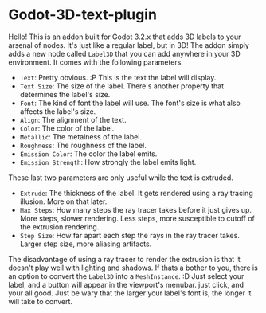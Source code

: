 # Godot-3D-text-plugin

Hello! This is an addon built for Godot 3.2.x that adds 3D labels to your arsenal of nodes. It's just like a regular label, but in 3D!
The addon simply adds a new node called `Label3D` that you can add anywhere in your 3D environment. It comes with the following parameters.

- `Text`: Pretty obvious. :P This is the text the label will display.
- `Text Size`: The size of the label. There's another property that determines the label's size.
- `Font`: The kind of font the label will use. The font's size is what also affects the label's size.
- `Align`: The alignment of the text.
- `Color`: The color of the label.
- `Metallic`: The metalness of the label.
- `Roughness`: The roughness of the label.
- `Emission Color`: The color the label emits.
- `Emission Strength`: How strongly the label emits light.

These last two parameters are only useful while the text is extruded.

- `Extrude`: The thickness of the label. It gets rendered using a ray tracing illusion. More on that later.
- `Max Steps`: How many steps the ray tracer takes before it just gives up. More steps, slower rendering. Less steps, more susceptible to cutoff of the extrusion rendering.
- `Step Size`: How far apart each step the rays in the ray tracer takes. Larger step size, more aliasing artifacts.

The disadvantage of using a ray tracer to render the extrusion is that it doesn't play well with lighting and shadows. If thats a bother to you, there is an option to convert the `Label3D` into a `MeshInstance`. :D Just select your label, and a button will appear in the viewport's menubar. just click, and your all good. Just be wary that the larger your label's font is, the longer it will take to convert.
